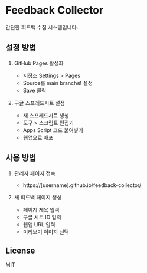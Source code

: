 # Feedback Collector

간단한 피드백 수집 시스템입니다.

## 설정 방법

1. GitHub Pages 활성화
   - 저장소 Settings > Pages
   - Source를 main branch로 설정
   - Save 클릭

2. 구글 스프레드시트 설정
   - 새 스프레드시트 생성
   - 도구 > 스크립트 편집기
   - Apps Script 코드 붙여넣기
   - 웹앱으로 배포

## 사용 방법

1. 관리자 페이지 접속
   - https://[username].github.io/feedback-collector/

2. 새 피드백 페이지 생성
   - 페이지 제목 입력
   - 구글 시트 ID 입력
   - 웹앱 URL 입력
   - 미리보기 이미지 선택

## License
MIT
